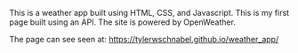 This is a weather app built using HTML, CSS, and Javascript. This is my first page built using an API. The site is powered by OpenWeather.

The page can see seen at: https://tylerwschnabel.github.io/weather_app/

